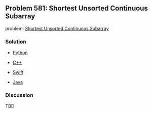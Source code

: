 ## Problem 581: Shortest Unsorted Continuous Subarray

problem: [Shortest Unsorted Continuous Subarray](https://leetcode.com/problems/shortest-unsorted-continuous-subarray/)

### Solution

- [Python](../python/problem581.py)

- [C++](../cpp/problem581.cpp)

- [Swift](../swift/problem581.swift)

- [Java](../java/problem581.java)

### Discussion

TBD

